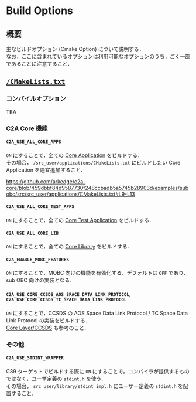 # Build Options

## 概要
主なビルドオプション (Cmake Option) について説明する．  
なお，ここに含まれているオプションは利用可能なオプションのうち，ごく一部であることに注意すること．


## [`/CMakeLists.txt`](/CMakeLists.txt)
### コンパイルオプション
TBA

### C2A Core 機能
#### `C2A_USE_ALL_CORE_APPS`
`ON` にすることで，全ての [Core Application](/applications/) をビルドする．  
その場合， `/src_user/applications/CMakeLists.txt` にビルドしたい Core Application を適宜追加すること．

https://github.com/arkedge/c2a-core/blob/459dbbf84d9587730f248ccbadb5a5745b28903d/examples/subobc/src/src_user/applications/CMakeLists.txt#L9-L13


#### `C2A_USE_ALL_CORE_TEST_APPS`
`ON` にすることで，全ての [Core Test Application](/applications/test_app/) をビルドする．


#### `C2A_USE_ALL_CORE_LIB`
`ON` にすることで，全ての [Core Library](/library/) をビルドする．


#### `C2A_ENABLE_MOBC_FEATURES`
`ON` にすることで，MOBC 向けの機能を有効化する．デフォルトは `OFF` であり， sub OBC 向けの実装となる．


#### `C2A_USE_CORE_CCSDS_AOS_SPACE_DATA_LINK_PROTOCOL`, `C2A_USE_CORE_CCSDS_TC_SPACE_DATA_LINK_PROTOCOL`
`ON` にすることで，CCSDS の AOS Space Data Link Protocol / TC Space Data Link Protocol の実装をビルドする．  
[Core Layer/CCSDS](../core/ccsds.md) も参考のこと．


### その他
#### `C2A_USE_STDINT_WRAPPER`
C89 ターゲットでビルドする際に `ON` にすることで，コンパイラが提供するものではなく，ユーザ定義の `stdint.h` を使う．  
その場合， `src_user/library/stdint_impl.h` にユーザー定義の `stdint.h` を配置すること．
